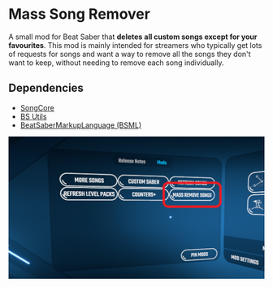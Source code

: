 # Mass Song Remover

A small mod for Beat Saber that **deletes all custom songs except for your favourites**. This mod is mainly intended for streamers who typically get lots of requests for songs and want a way to remove all the songs they don't want to keep, without needing to remove each song individually.

## Dependencies
- [SongCore](https://github.com/Kylemc1413/SongCore)
- [BS Utils](https://github.com/Kylemc1413/Beat-Saber-Utils)
- [BeatSaberMarkupLanguage (BSML)](https://github.com/monkeymanboy/BeatSaberMarkupLanguage)

![Screenshot](screenshot.PNG)
